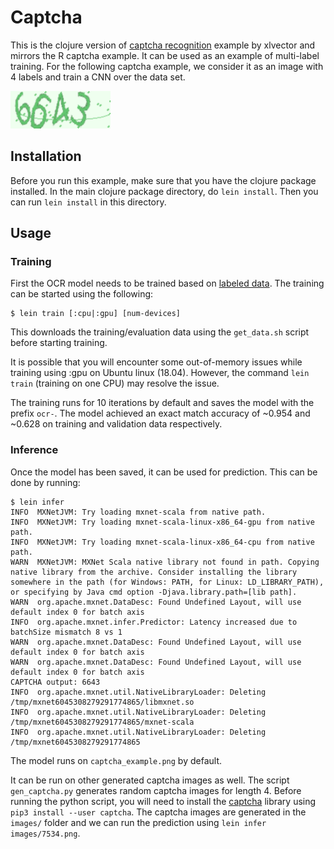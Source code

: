 <!---
  Licensed to the Apache Software Foundation (ASF) under one
  or more contributor license agreements.  See the NOTICE file
  distributed with this work for additional information
  regarding copyright ownership.  The ASF licenses this file
  to you under the Apache License, Version 2.0 (the
  "License"); you may not use this file except in compliance
  with the License.  You may obtain a copy of the License at

    http://www.apache.org/licenses/LICENSE-2.0

  Unless required by applicable law or agreed to in writing,
  software distributed under the License is distributed on an
  "AS IS" BASIS, WITHOUT WARRANTIES OR CONDITIONS OF ANY
  KIND, either express or implied.  See the License for the
  specific language governing permissions and limitations
  under the License.
-->

# Captcha

This is the clojure version of [captcha recognition](https://github.com/xlvector/learning-dl/tree/master/mxnet/ocr)
example by xlvector and mirrors the R captcha example. It can be used as an
example of multi-label training. For the following captcha example, we consider it as an
image with 4 labels and train a CNN over the data set.

![captcha example](captcha_example.png)

## Installation

Before you run this example, make sure that you have the clojure package
installed. In the main clojure package directory, do `lein install`.
Then you can run `lein install` in this directory.

## Usage

### Training

First the OCR model needs to be trained based on [labeled data](https://apache-mxnet.s3-accelerate.dualstack.amazonaws.com/R/data/captcha_example.zip).
The training can be started using the following:
```
$ lein train [:cpu|:gpu] [num-devices]
```
This downloads the training/evaluation data using the `get_data.sh` script
before starting training.

It is possible that you will encounter some out-of-memory issues while training using :gpu on Ubuntu
linux (18.04). However, the command `lein train` (training on one CPU) may resolve the issue.

The training runs for 10 iterations by default and saves the model with the
prefix `ocr-`. The model achieved an exact match accuracy of ~0.954 and
~0.628 on training and validation data respectively.

### Inference

Once the model has been saved, it can be used for prediction. This can be done
by running:
```
$ lein infer
INFO  MXNetJVM: Try loading mxnet-scala from native path.
INFO  MXNetJVM: Try loading mxnet-scala-linux-x86_64-gpu from native path.
INFO  MXNetJVM: Try loading mxnet-scala-linux-x86_64-cpu from native path.
WARN  MXNetJVM: MXNet Scala native library not found in path. Copying native library from the archive. Consider installing the library somewhere in the path (for Windows: PATH, for Linux: LD_LIBRARY_PATH), or specifying by Java cmd option -Djava.library.path=[lib path].
WARN  org.apache.mxnet.DataDesc: Found Undefined Layout, will use default index 0 for batch axis
INFO  org.apache.mxnet.infer.Predictor: Latency increased due to batchSize mismatch 8 vs 1
WARN  org.apache.mxnet.DataDesc: Found Undefined Layout, will use default index 0 for batch axis
WARN  org.apache.mxnet.DataDesc: Found Undefined Layout, will use default index 0 for batch axis
CAPTCHA output: 6643
INFO  org.apache.mxnet.util.NativeLibraryLoader: Deleting /tmp/mxnet6045308279291774865/libmxnet.so
INFO  org.apache.mxnet.util.NativeLibraryLoader: Deleting /tmp/mxnet6045308279291774865/mxnet-scala
INFO  org.apache.mxnet.util.NativeLibraryLoader: Deleting /tmp/mxnet6045308279291774865
```
The model runs on `captcha_example.png` by default.

It can be run on other generated captcha images as well. The script
`gen_captcha.py` generates random captcha images for length 4.
Before running the python script, you will need to install the [captcha](https://pypi.org/project/captcha/)
library using `pip3 install --user captcha`. The captcha images are generated
in the `images/` folder and we can run the prediction using
`lein infer images/7534.png`.
